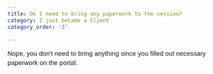 ```yaml
---
title: Do I need to bring any paperwork to the session?
category: I just became a Client
category_order: '3'

---
```


<p dir="ltr" style="line-height: 1.38; margin-top: 0pt; margin-bottom: 0pt;"><span style="font-size: 11pt; font-family: Arial; background-color: transparent; font-variant-numeric: normal; font-variant-east-asian: normal; vertical-align: baseline; white-space: pre-wrap;">Nope, you don't need to bring anything since you filled out necessary paperwork on the portal.</span></p>
<p><span id="docs-internal-guid-0cf975cd-7fff-f128-204d-88389582eee2"></span><span style="font-size: 11pt; font-family: Arial; background-color: transparent; font-variant-numeric: normal; font-variant-east-asian: normal; vertical-align: baseline; white-space: pre-wrap;"><br /></span></p>

